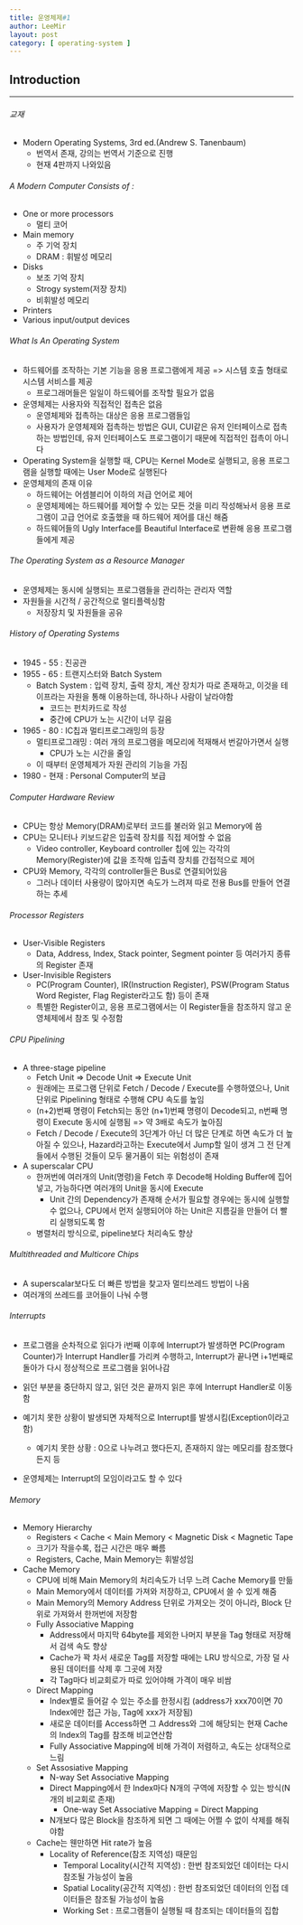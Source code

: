 ```yaml
---
title: 운영체제#1
author: LeeMir
layout: post
category: [ operating-system ]
---
```


## Introduction

- - -

###### 교재

- Modern Operating Systems, 3rd ed.(Andrew S. Tanenbaum)
  - 번역서 존재, 강의는 번역서 기준으로 진행
  - 현재 4판까지 나와있음



###### A Modern Computer Consists of :

- One or more processors
  - 멀티 코어
- Main memory
  - 주 기억 장치
  - DRAM : 휘발성 메모리
- Disks
  - 보조 기억 장치
  - Strogy system(저장 장치)
  - 비휘발성 메모리
- Printers
- Various input/output devices



###### What Is An Operating System

- 하드웨어를 조작하는 기본 기능을 응용 프로그램에게 제공 => 시스템 호출 형태로 시스템 서비스를 제공
  - 프로그래머들은 일일이 하드웨어를 조작할 필요가 없음
- 운영체제는 사용자와 직접적인 접촉은 없음
  - 운영체제와 접촉하는 대상은 응용 프로그램들임
  - 사용자가 운영체제와 접촉하는 방법은 GUI, CUI같은 유저 인터페이스로 접촉하는 방법인데, 유저 인터페이스도 프로그램이기 때문에 직접적인 접촉이 아니다
- Operating System을 실행할 때, CPU는 Kernel Mode로 실행되고, 응용 프로그램을 실행할 때에는 User Mode로 실행된다
- 운영체제의 존재 이유
  - 하드웨어는 어셈블리어 이하의 저급 언어로 제어
  - 운영체제에는 하드웨어를 제어할 수 있는 모든 것을 미리 작성해놔서 응용 프로그램이 고급 언어로 호출했을 때 하드웨어 제어를 대신 해줌 
  - 하드웨어들의 Ugly Interface를 Beautiful Interface로 변환해 응용 프로그램들에게 제공



###### The Operating System as a Resource Manager

- 운영체제는 동시에 실행되는 프로그램들을 관리하는 관리자 역할
- 자원들을 시간적 / 공간적으로 멀티플렉싱함
  - 저장장치 및 자원들을 공유



###### History of Operating Systems

- 1945 - 55 : 진공관
- 1955 - 65 : 트랜지스터와 Batch System
  - Batch System : 입력 장치, 출력 장치, 계산 장치가 따로 존재하고, 이것을 테이프라는 자원을 통해 이용하는데, 하나하나 사람이 날라야함
    - 코드는 펀치카드로 작성
    - 중간에 CPU가 노는 시간이 너무 길음
- 1965 - 80 : IC칩과 멀티프로그래밍의 등장
  - 멀티프로그래밍 : 여러 개의 프로그램을 메모리에 적재해서 번갈아가면서 실행
    - CPU가 노는 시간을 줄임
  - 이 때부터 운영체제가 자원 관리의 기능을 가짐
- 1980 - 현재 : Personal Computer의 보급



###### Computer Hardware Review

- CPU는 항상 Memory(DRAM)로부터 코드를 불러와 읽고 Memory에 씀
- CPU는 모니터나 키보드같은 입출력 장치를 직접 제어할 수 없음
  - Video controller, Keyboard controller 칩에 있는 각각의 Memory(Register)에 값을 조작해 입출력 장치를 간접적으로 제어
- CPU와 Memory, 각각의 controller들은 Bus로 연결되어있음
  - 그러나 데이터 사용량이 많아지면 속도가 느려져 따로 전용 Bus를 만들어 연결하는 추세



###### Processor Registers

- User-Visible Registers
  - Data, Address, Index, Stack pointer, Segment pointer 등 여러가지 종류의 Register 존재
- User-Invisible Registers
  - PC(Program Counter), IR(Instruction Register), PSW(Program Status Word Register, Flag Register라고도 함) 등이 존재
  - 특별한 Register이고, 응용 프로그램에서는 이 Register들을 참조하지 않고 운영체제에서 참조 및 수정함



###### CPU Pipelining

- A three-stage pipeline
  - Fetch Unit => Decode Unit => Execute Unit
  - 원래에는 프로그램 단위로 Fetch / Decode / Execute를 수행하였으나, Unit 단위로 Pipelining 형태로 수행해 CPU 속도를 높임
  - (n+2)번째 명령이 Fetch되는 동안 (n+1)번째 명령이 Decode되고, n번째 명령이 Execute 동시에 실행됨 => 약 3배로 속도가 높아짐
  - Fetch / Decode / Execute의 3단계가 아닌 더 많은 단계로 하면 속도가 더 높아질 수 있으나, Hazard라고하는 Execute에서 Jump할 일이 생겨 그 전 단계들에서 수행된 것들이 모두 물거품이 되는 위험성이 존재
- A superscalar CPU
  - 한꺼번에 여러개의 Unit(명령)을 Fetch 후 Decode해 Holding Buffer에 집어넣고, 가능하다면 여러개의 Unit을 동시에 Execute
    - Unit 간의 Dependency가 존재해 순서가 필요할 경우에는 동시에 실행할 수 없으나, CPU에서 먼저 실행되어야 하는 Unit은 지름길을 만들어 더 빨리 실행되도록 함
  - 병렬처리 방식으로, pipeline보다 처리속도 향상



###### Multithreaded and Multicore Chips

- A superscalar보다도 더 빠른 방법을 찾고자 멀티쓰레드 방법이 나옴
- 여러개의 쓰레드를 코어들이 나눠 수행



###### Interrupts

- 프로그램을 순차적으로 읽다가 i번째 이후에 Interrupt가 발생하면 PC(Program Counter)가 Interrupt Handler를 가리켜 수행하고, Interrupt가 끝나면 i+1번째로 돌아가 다시 정상적으로 프로그램을 읽어나감

- 읽던 부분을 중단하지 않고, 읽던 것은 끝까지 읽은 후에 Interrupt Handler로 이동함
- 예기치 못한 상황이 발생되면 자체적으로 Interrupt를 발생시킴(Exception이라고 함)
  - 예기치 못한 상황 : 0으로 나누려고 했다든지, 존재하지 않는 메모리를 참조했다든지 등
- 운영체제는 Interrupt의 모임이라고도 할 수 있다



###### Memory

- Memory Hierarchy
  - Registers < Cache < Main Memory < Magnetic Disk < Magnetic Tape
  - 크기가 작을수록, 접근 시간은 매우 빠름
  - Registers, Cache, Main Memory는 휘발성임
- Cache Memory
  - CPU에 비해 Main Memory의 처리속도가 너무 느려 Cache Memory를 만듦
  - Main Memory에서 데이터를 가져와 저장하고, CPU에서 쓸 수 있게 해줌
  - Main Memory의 Memory Address 단위로 가져오는 것이 아니라, Block 단위로 가져와서 한꺼번에 저장함
  - Fully Associative Mapping
    - Address에서 마지막 64byte를 제외한 나머지 부분을 Tag 형태로 저장해서 검색 속도 향상
    - Cache가 꽉 차서 새로운 Tag를 저장할 때에는 LRU 방식으로, 가장 덜 사용된 데이터를 삭제 후 그곳에 저장
    - 각 Tag마다 비교회로가 따로 있어야해 가격이 매우 비쌈
  - Direct Mapping
    - Index별로 들어갈 수 있는 주소를 한정시킴 (address가 xxx70이면 70 Index에만 접근 가능, Tag에 xxx가 저장됨)
    - 새로운 데이터를 Access하면 그 Address와 그에 해당되는 현재 Cache의 Index의 Tag를 참조해 비교연산함
    - Fully Associative Mapping에 비해 가격이 저렴하고, 속도는 상대적으로 느림
  - Set Assosiative Mapping
    - N-way Set Associative Mapping
    - Direct Mapping에서 한 Index마다 N개의 구역에 저장할 수 있는 방식(N개의 비교회로 존재)
      - One-way Set Associative Mapping = Direct Mapping
    - N개보다 많은 Block을 참조하게 되면 그 때에는 어쩔 수 없이 삭제를 해줘야함
  - Cache는 웬만하면 Hit rate가 높음
    - Locality of Reference(참조 지역성) 때문임
      - Temporal Locality(시간적 지역성) : 한번 참조되었던 데이터는 다시 참조될 가능성이 높음
      - Spatial Locality(공간적 지역성) : 한번 참조되었던 데이터의 인접 데이터들은 참조될 가능성이 높음
      - Working Set : 프로그램들이 실행될 때 참조되는 데이터들의 집합